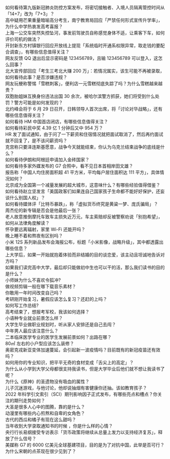 如何看待第九版新冠肺炎防控方案发布，将密切接触者、入境人员隔离管控时间从「14+7」改为「7+3」？  
高中疑用芒果重量暗喻高分考生，南宁教育局回应「严禁任何形式宣传升学率」，为什么中学热衷发高考喜报？  
上海一公交车突然失控坠河，事发前驾驶员自称感觉身体不适，让乘客下车，如何评价司机的做法？  
开封新东方村镇银行回应开放线上提现「系统临时开通系权限异常，取走钱的要配合调查」，有哪些信息值得关注？  
网友反馈 QQ 退出后显示密码是 123456789，且输 123456789 可以登入，这怎么回事？  
北大宣传部回应「考生三考北大赚 200 万」：若情况属实，该生可能不再被录取，如何看待此事？是否涉嫌违规？  
网友玩梗称警惕「雪糕刺客」，便利店一元雪糕彻底失踪了吗？为什么雪糕越来越贵？  
双胞胎姐妹互换身份违法出国 30 余次，被哈尔滨警方抓获，她们将受到什么处罚？警方可能是如何发现的？  
北约峰会将于 6 月 29 日召开，日韩领导人首次出席，将「讨论对华战略」，还有哪些信息值得关注？  
如何看待 HM 中国首店闭店，有哪些信息值得关注？  
如何看待彩民中奖 4.39 亿 1 分钟后又中 954 万？  
HR 发了面试通知，由于问了一下薪资和住宿情况就把面试取消了，然后再约面试就不回复了，是不该问薪资吗？  
克宫称只要泽连斯基愿意，战争今天就能结束，你认为乌克兰结束战争的底线是什么？  
如何看待伊朗和阿根廷申请加入金砖国家？  
如何看待多家外媒发布的 G7 合照中，看不见日本首相岸田文雄？  
报告称「中国人均住房面积超 41 平方米，平均每户居住面积达 111 平方」，具体情况如何？  
北京成为全国第一个减量发展的超大城市，这意味什么？有哪些经验值得借鉴？  
如何看待赵立坚发言「美国政客们如果连自己国家孩子生命都不能好好保护，还妄谈什么别国人权」？  
如何看待媒体评「比特币暴跌」，称「虚拟货币终究是黄粱一梦、庞氏骗局」？  
周杰伦的新专辑是否会是他最后一张？  
老人故意推倒摩托车致车主损失近万元，车主索赔却反被警察劝说「别抱希望」，如何从法律角度解读？  
怀孕要远离辐射，家里 Wi-Fi 还能开吗？  
晚上睡不着和熬夜有区别吗？  
小米 12S 系列新品发布会海报公布，标题「小米影像，战略升级」，其中都透露出哪些信息？  
上大学后，如果一开始就抱着体验而非结婚的目的谈恋爱，该主动且坦诚地告诉对方吗？  
如果我们读完高中大学，最后却只能做初中生也可以干的活，那么我们读书的目的是什么？  
小师妹为什么不喜欢令狐冲?  
做视频剪辑一般在哪下载音乐素材？  
你敢用一年时间改变自己吗？  
考研刚开始复习，暑假应该怎么复习？还赶的上吗？  
如何写工作总结?  
高考结束了，想报考军校，我该如何选择？  
小语种专业就业前景怎么样？  
大学生毕业做职业规划时，听从家人安排还是自己去闯？  
中年男人最应该注意什么？  
二本临床医学专业的医学生发展前景如何？出路在哪？  
80㎡ 左右的小户型应该怎么装修？  
奥密克戎新亚变体加速蔓延，会引起新一波疫情吗？目前既有的新冠疫苗还有效吗？  
如何用你的专业知识，把平平无奇的食材变成「舌尖上的高定」？  
为什么从小学到大学父母都很支持我读书，但是大学毕业后他们就不想让我读书了呢？  
为什么《原神》的圣遗物没有吸血的属性？  
儿子沉迷游戏，与他讨论，他却说抽烟有害健康你还抽。该如教育孩子？  
2022 年科学引文索引（SCI）期刊影响因子正式发布，有哪些亮点和槽点？你关注的期刊走势如何？  
大圣是很多人心中的图腾，靠的是什么？  
动漫里有哪些内心煎熬和自卑的女角色？  
古代的西瓜和橘子有现在这么甜吗？  
当年收到大学录取通知书的时候 ，你是什么样的心情？  
央行行长易纲接受专访表示「货币政策将继续从总量上发力以支持经济复苏」，释放了什么信号？  
美媒称 G7 的 6000 亿美元全球基建项目，目的是为了对抗中国，此举是否可行？  
为什么宋朝的点茶现在很少见到了？  

